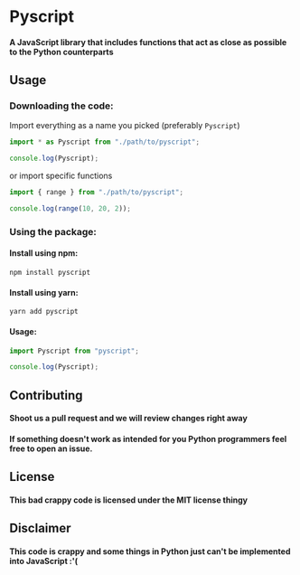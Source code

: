 # Pyscript

#### A JavaScript library that includes functions that act as close as possible to the Python counterparts

## Usage

### Downloading the code:

Import everything as a name you picked (preferably `Pyscript`)

```js
import * as Pyscript from "./path/to/pyscript";

console.log(Pyscript);
```

or import specific functions

```js
import { range } from "./path/to/pyscript";

console.log(range(10, 20, 2));
```

### Using the package:

#### Install using npm:

```
npm install pyscript
```

#### Install using yarn:

```
yarn add pyscript
```

#### Usage:

```js
import Pyscript from "pyscript";

console.log(Pyscript);
```

## Contributing

#### Shoot us a pull request and we will review changes right away

#### If something doesn't work as intended for you Python programmers feel free to open an issue.

## License

#### This bad crappy code is licensed under the MIT license thingy

## Disclaimer

#### This code is crappy and some things in Python just can't be implemented into JavaScript :'(
